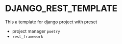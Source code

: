 # DJANGO_REST_TEMPLATE

This a template for django project with preset
- project manager `poetry`
- `rest_framework`
